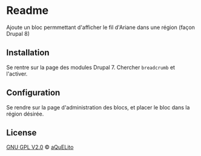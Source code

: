
# Readme

Ajoute un bloc permmettant d'afficher le fil d'Ariane dans une région (façon Drupal 8)

## Installation

Se rentre sur la page des modules Drupal 7. Chercher `breadcrumb` et l'activer.

## Configuration

Se rendre sur la page d'administration des blocs, et placer le bloc dans la région désirée.

## License

[GNU GPL V2.0](./LICENSE) &copy; [aQuELito](https://aquelito.fr/)
